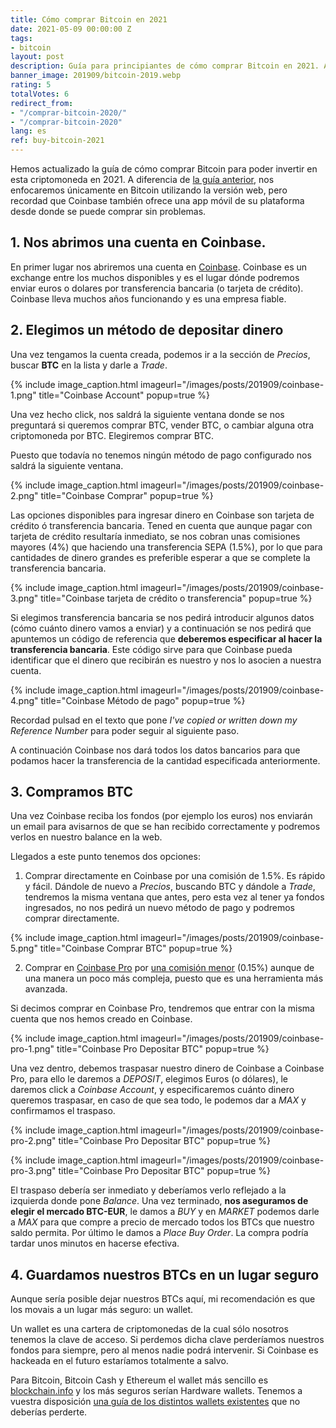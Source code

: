 ```yaml
---
title: Cómo comprar Bitcoin en 2021
date: 2021-05-09 00:00:00 Z
tags:
- bitcoin
layout: post
description: Guía para principiantes de cómo comprar Bitcoin en 2021. Actualizado.
banner_image: 201909/bitcoin-2019.webp
rating: 5
totalVotes: 6
redirect_from:
- "/comprar-bitcoin-2020/"
- "/comprar-bitcoin-2020"
lang: es
ref: buy-bitcoin-2021
---
```


Hemos actualizado la guía de cómo comprar Bitcoin para poder invertir en esta criptomoneda en 2021. A diferencia de [la guía anterior](/como-comprar-criptomonedas/), nos enfocaremos únicamente en Bitcoin utilizando la versión web, pero recordad que Coinbase también ofrece una app móvil de su plataforma desde donde se puede comprar sin problemas.

<!--more-->

## 1. Nos abrimos una cuenta en Coinbase.

En primer lugar nos abriremos una cuenta en <a rel="nofollow" href="https://www.coinbase.com/join/ferran_tt">Coinbase</a>. Coinbase es un exchange entre los muchos disponibles y es el lugar dónde podremos enviar euros o dolares por transferencia bancaria (o tarjeta de crédito). Coinbase lleva muchos años funcionando y es una empresa fiable.

## 2. Elegimos un método de depositar dinero

Una vez tengamos la cuenta creada, podemos ir a la sección de *Precios*, buscar **BTC** en la lista y darle a *Trade*.

{% include image_caption.html imageurl="/images/posts/201909/coinbase-1.png" title="Coinbase Account" popup=true %}

Una vez hecho click, nos saldrá la siguiente ventana donde se nos preguntará si queremos comprar BTC, vender BTC, o cambiar alguna otra criptomoneda por BTC. Elegiremos comprar BTC.

Puesto que todavía no tenemos ningún método de pago configurado nos saldrá la siguiente ventana.

{% include image_caption.html imageurl="/images/posts/201909/coinbase-2.png" title="Coinbase Comprar" popup=true %}


Las opciones disponibles para ingresar dinero en Coinbase son tarjeta de crédito ó transferencia bancaria. Tened en cuenta que aunque pagar con tarjeta de crédito resultaría inmediato, se nos cobran unas comisiones mayores (4%) que haciendo una transferencia SEPA (1.5%), por lo que para cantidades de dinero grandes es preferible esperar a que se complete la transferencia bancaria.

{% include image_caption.html imageurl="/images/posts/201909/coinbase-3.png" title="Coinbase tarjeta de crédito o transferencia" popup=true %}

Si elegimos transferencia bancaria se nos pedirá introducir algunos datos (cómo cuánto dinero vamos a enviar) y a continuación se nos pedirá que apuntemos un código de referencia que **deberemos especificar al hacer la transferencia bancaria**. Este código sirve para que Coinbase pueda identificar que el dinero que recibirán es nuestro y nos lo asocien a nuestra cuenta.

{% include image_caption.html imageurl="/images/posts/201909/coinbase-4.png" title="Coinbase Método de pago" popup=true %}

Recordad pulsad en el texto que pone *I've copied or written down my Reference Number* para poder seguir al siguiente paso.

A continuación Coinbase nos dará todos los datos bancarios para que podamos hacer la transferencia de la cantidad especificada anteriormente.

## 3. Compramos BTC

Una vez Coinbase reciba los fondos (por ejemplo los euros) nos enviarán un email para avisarnos de que se han recibido correctamente y podremos verlos en nuestro balance en la web.

Llegados a este punto tenemos dos opciones:

1. Comprar directamente en Coinbase por una comisión de 1.5%. Es rápido y fácil. Dándole de nuevo a *Precios*, buscando BTC y dándole a *Trade*, tendremos la misma ventana que antes, pero esta vez al tener ya fondos ingresados, no nos pedirá un nuevo método de pago y podremos comprar directamente.

{% include image_caption.html imageurl="/images/posts/201909/coinbase-5.png" title="Coinbase Comprar BTC" popup=true %}

2. Comprar en <a rel="nofollow" href="https://pro.coinbase.com">Coinbase Pro</a> por <a rel="nofollow" href="https://pro.coinbase.com/orders/fees">una comisión menor</a> (0.15%) aunque de una manera un poco más compleja, puesto que es una herramienta más avanzada.

Si decimos comprar en Coinbase Pro, tendremos que entrar con la misma cuenta que nos hemos creado en Coinbase.

{% include image_caption.html imageurl="/images/posts/201909/coinbase-pro-1.png" title="Coinbase Pro Depositar BTC" popup=true %}

Una vez dentro, debemos traspasar nuestro dinero de Coinbase a Coinbase Pro, para ello le daremos a *DEPOSIT*, elegimos Euros (o dólares), le daremos click a *Coinbase Account*, y especificaremos cuánto dinero queremos traspasar, en caso de que sea todo, le podemos dar a *MAX* y confirmamos el traspaso.

{% include image_caption.html imageurl="/images/posts/201909/coinbase-pro-2.png" title="Coinbase Pro Depositar BTC" popup=true %}

{% include image_caption.html imageurl="/images/posts/201909/coinbase-pro-3.png" title="Coinbase Pro Depositar BTC" popup=true %}

El traspaso debería ser inmediato y deberíamos verlo reflejado a la izquierda donde pone *Balance*. Una vez terminado, **nos aseguramos de elegir el mercado BTC-EUR**, le damos a *BUY* y en *MARKET* podemos darle a *MAX* para que compre a precio de mercado todos los BTCs que nuestro saldo permita. Por último le damos a *Place Buy Order*. La compra podría tardar unos minutos en hacerse efectiva.

## 4. Guardamos nuestros BTCs en un lugar seguro

Aunque sería posible dejar nuestros BTCs aquí, mi recomendación es que los movais a un lugar más seguro: un wallet.

Un wallet es una cartera de criptomonedas de la cual sólo nosotros tenemos la clave de acceso. Si perdemos dicha clave perderíamos nuestros fondos para siempre, pero al menos nadie podrá intervenir. Si Coinbase es hackeada en el futuro estaríamos totalmente a salvo.

Para Bitcoin, Bitcoin Cash y Ethereum el wallet más sencillo es [blockchain.info](https://blockchain.info/) y los más seguros serían Hardware wallets. Tenemos a vuestra disposición [una guía de los distintos wallets existentes](../como-guardar-criptomonedas/) que no deberías perderte.
